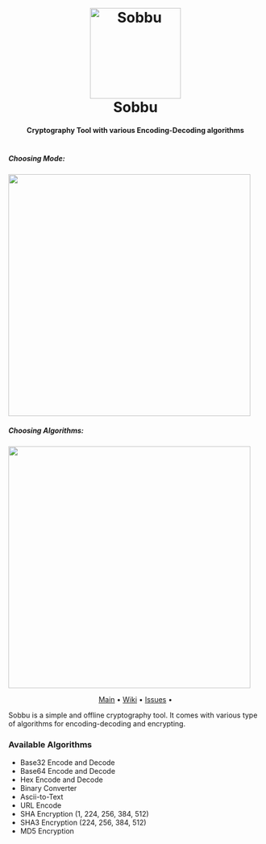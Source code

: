 <h1 align="center">
  <br>
  <a href="https://github.com/dr-3am/Sobbu/tree/version-1.1"><img align="center" height="180em" src="https://user-images.githubusercontent.com/43646493/149665952-f5a7e2f7-5a1d-412d-b25c-0b5ab1e14cf0.png" alt="Sobbu"></a>
  <br>
  Sobbu
  <br>
  <h4 align="center">Cryptography Tool with various Encoding-Decoding algorithms</h4>
</h1>

<h1 align="center">
  <h5>Choosing Mode: </h5>
  <img height="480em" src="https://user-images.githubusercontent.com/43646493/149666814-77525d5e-2afe-48cf-81ec-d6d4fd4b61c3.png"/>
  <h5>Choosing Algorithms: </h5>
  <img height="480em" src="https://user-images.githubusercontent.com/43646493/149666830-dd199862-ce6f-4211-a36e-fa7f3291579b.png"/>
</h1>

<p align="center">
  <a href="https://github.com/dr-3am/Sobbu/">Main</a> •
  <a href="https://github.com/dr-3am/Sobbu/wiki">Wiki</a> •
  <a href="https://github.com/dr-3am/Sobbu/issues">Issues</a> •
</p>

Sobbu is a simple and offline cryptography tool. It comes with various type of algorithms for encoding-decoding and encrypting.

### Available Algorithms ###
- Base32 Encode and Decode
- Base64 Encode and Decode
- Hex Encode and Decode
- Binary Converter
- Ascii-to-Text
- URL Encode
- SHA Encryption (1, 224, 256, 384, 512)
- SHA3 Encryption (224, 256, 384, 512)
- MD5 Encryption
